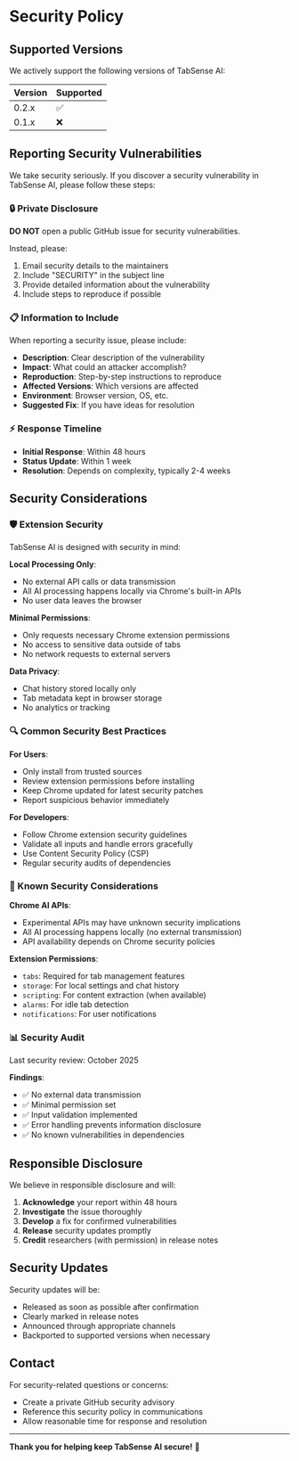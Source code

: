 # Security Policy

## Supported Versions

We actively support the following versions of TabSense AI:

| Version | Supported          |
| ------- | ------------------ |
| 0.2.x   | :white_check_mark: |
| 0.1.x   | :x:                |

## Reporting Security Vulnerabilities

We take security seriously. If you discover a security vulnerability in TabSense AI, please follow these steps:

### 🔒 Private Disclosure

**DO NOT** open a public GitHub issue for security vulnerabilities.

Instead, please:
1. Email security details to the maintainers
2. Include "SECURITY" in the subject line
3. Provide detailed information about the vulnerability
4. Include steps to reproduce if possible

### 📋 Information to Include

When reporting a security issue, please include:

- **Description**: Clear description of the vulnerability
- **Impact**: What could an attacker accomplish?
- **Reproduction**: Step-by-step instructions to reproduce
- **Affected Versions**: Which versions are affected
- **Environment**: Browser version, OS, etc.
- **Suggested Fix**: If you have ideas for resolution

### ⚡ Response Timeline

- **Initial Response**: Within 48 hours
- **Status Update**: Within 1 week
- **Resolution**: Depends on complexity, typically 2-4 weeks

## Security Considerations

### 🛡️ Extension Security

TabSense AI is designed with security in mind:

**Local Processing Only**:
- No external API calls or data transmission
- All AI processing happens locally via Chrome's built-in APIs
- No user data leaves the browser

**Minimal Permissions**:
- Only requests necessary Chrome extension permissions
- No access to sensitive data outside of tabs
- No network requests to external servers

**Data Privacy**:
- Chat history stored locally only
- Tab metadata kept in browser storage
- No analytics or tracking

### 🔍 Common Security Best Practices

**For Users**:
- Only install from trusted sources
- Review extension permissions before installing
- Keep Chrome updated for latest security patches
- Report suspicious behavior immediately

**For Developers**:
- Follow Chrome extension security guidelines
- Validate all inputs and handle errors gracefully
- Use Content Security Policy (CSP)
- Regular security audits of dependencies

### 🚨 Known Security Considerations

**Chrome AI APIs**:
- Experimental APIs may have unknown security implications
- All AI processing happens locally (no external transmission)
- API availability depends on Chrome security policies

**Extension Permissions**:
- `tabs`: Required for tab management features
- `storage`: For local settings and chat history
- `scripting`: For content extraction (when available)
- `alarms`: For idle tab detection
- `notifications`: For user notifications

### 📊 Security Audit

Last security review: October 2025

**Findings**:
- ✅ No external data transmission
- ✅ Minimal permission set
- ✅ Input validation implemented
- ✅ Error handling prevents information disclosure
- ✅ No known vulnerabilities in dependencies

## Responsible Disclosure

We believe in responsible disclosure and will:

1. **Acknowledge** your report within 48 hours
2. **Investigate** the issue thoroughly
3. **Develop** a fix for confirmed vulnerabilities
4. **Release** security updates promptly
5. **Credit** researchers (with permission) in release notes

## Security Updates

Security updates will be:
- Released as soon as possible after confirmation
- Clearly marked in release notes
- Announced through appropriate channels
- Backported to supported versions when necessary

## Contact

For security-related questions or concerns:
- Create a private GitHub security advisory
- Reference this security policy in communications
- Allow reasonable time for response and resolution

---

**Thank you for helping keep TabSense AI secure!** 🔐